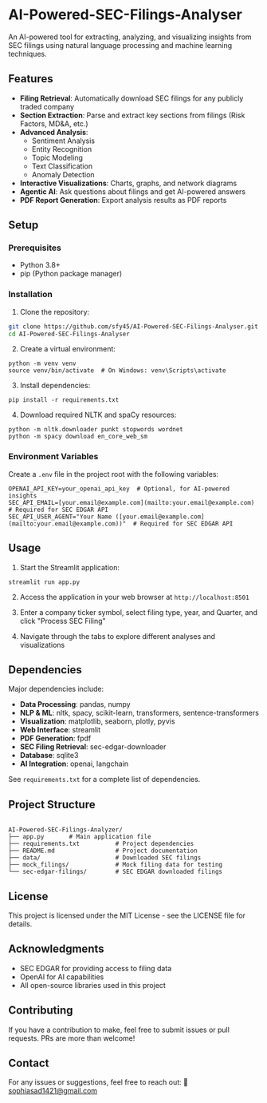 # AI-Powered-SEC-Filings-Analyser


An AI-powered tool for extracting, analyzing, and visualizing insights from SEC filings using natural language processing and machine learning techniques.

## Features

- **Filing Retrieval**: Automatically download SEC filings for any publicly traded company
- **Section Extraction**: Parse and extract key sections from filings (Risk Factors, MD&A, etc.)
- **Advanced Analysis**:
  - Sentiment Analysis
  - Entity Recognition
  - Topic Modeling
  - Text Classification
  - Anomaly Detection
- **Interactive Visualizations**: Charts, graphs, and network diagrams
- **Agentic AI**: Ask questions about filings and get AI-powered answers
- **PDF Report Generation**: Export analysis results as PDF reports

## Setup

### Prerequisites

- Python 3.8+
- pip (Python package manager)

### Installation
1. Clone the repository:
```bash
git clone https://github.com/sfy45/AI-Powered-SEC-Filings-Analyser.git
cd AI-Powered-SEC-Filings-Analyser
```

2. Create a virtual environment:
```
python -m venv venv
source venv/bin/activate  # On Windows: venv\Scripts\activate
```

3. Install dependencies:
```
pip install -r requirements.txt
```

4. Download required NLTK and spaCy resources:
```
python -m nltk.downloader punkt stopwords wordnet
python -m spacy download en_core_web_sm
```

### Environment Variables

Create a `.env` file in the project root with the following variables:
```
OPENAI_API_KEY=your_openai_api_key  # Optional, for AI-powered insights
SEC_API_EMAIL=[your.email@example.com](mailto:your.email@example.com)  # Required for SEC EDGAR API
SEC_API_USER_AGENT="Your Name ([your.email@example.com](mailto:your.email@example.com))"  # Required for SEC EDGAR API
```

## Usage

1. Start the Streamlit application:
```
streamlit run app.py
```

2. Access the application in your web browser at `http://localhost:8501`

3. Enter a company ticker symbol, select filing type, year, and Quarter, and click "Process SEC Filing"

4. Navigate through the tabs to explore different analyses and visualizations

## Dependencies

Major dependencies include:

- **Data Processing**: pandas, numpy
- **NLP & ML**: nltk, spacy, scikit-learn, transformers, sentence-transformers
- **Visualization**: matplotlib, seaborn, plotly, pyvis
- **Web Interface**: streamlit
- **PDF Generation**: fpdf
- **SEC Filing Retrieval**: sec-edgar-downloader
- **Database**: sqlite3
- **AI Integration**: openai, langchain

See `requirements.txt` for a complete list of dependencies.

## Project Structure

```

AI-Powered-SEC-Filings-Analyzer/
├── app.py       # Main application file
├── requirements.txt          # Project dependencies
├── README.md                 # Project documentation
├── data/                     # Downloaded SEC filings
├── mock_filings/             # Mock filing data for testing
└── sec-edgar-filings/        # SEC EDGAR downloaded filings

```

## License

This project is licensed under the MIT License - see the LICENSE file for details.

## Acknowledgments

- SEC EDGAR for providing access to filing data
- OpenAI for AI capabilities
- All open-source libraries used in this project
  
## Contributing

If you have a contribution to make, feel free to submit issues or pull requests. PRs are more than welcome!

## Contact

For any issues or suggestions, feel free to reach out: 📧 sophiasad1421@gmail.com
